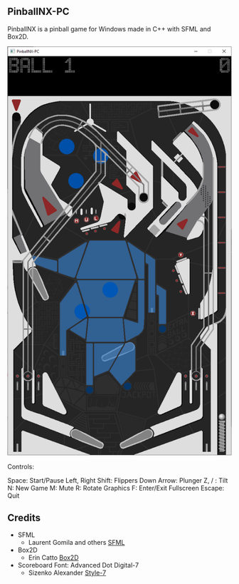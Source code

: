 ## PinballNX-PC

PinballNX is a pinball game for Windows made in C++ with SFML and Box2D. 

![screenshot](screenshot.png)

Controls:

Space: Start/Pause
Left, Right Shift: Flippers
Down Arrow: Plunger
Z, / : Tilt
N: New Game
M: Mute
R: Rotate Graphics
F: Enter/Exit Fullscreen
Escape: Quit

## Credits

- SFML
  - Laurent Gomila and others [SFML](https://sfml-dev.org)
- Box2D
  - Erin Catto [Box2D](https://github.com/erincatto/Box2D)
- Scoreboard Font: Advanced Dot Digital-7
  - Sizenko Alexander [Style-7](http://www.styleseven.com)